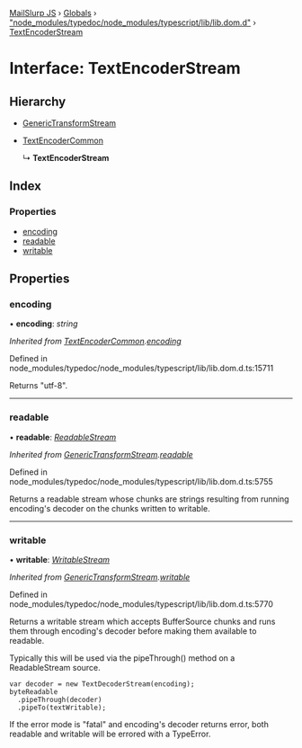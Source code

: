 [MailSlurp JS](../README.md) › [Globals](../globals.md) › ["node_modules/typedoc/node_modules/typescript/lib/lib.dom.d"](../modules/_node_modules_typedoc_node_modules_typescript_lib_lib_dom_d_.md) › [TextEncoderStream](_node_modules_typedoc_node_modules_typescript_lib_lib_dom_d_.textencoderstream.md)

# Interface: TextEncoderStream

## Hierarchy

* [GenericTransformStream](_node_modules_typedoc_node_modules_typescript_lib_lib_dom_d_.generictransformstream.md)

* [TextEncoderCommon](_node_modules_typedoc_node_modules_typescript_lib_lib_dom_d_.textencodercommon.md)

  ↳ **TextEncoderStream**

## Index

### Properties

* [encoding](_node_modules_typedoc_node_modules_typescript_lib_lib_dom_d_.textencoderstream.md#encoding)
* [readable](_node_modules_typedoc_node_modules_typescript_lib_lib_dom_d_.textencoderstream.md#readable)
* [writable](_node_modules_typedoc_node_modules_typescript_lib_lib_dom_d_.textencoderstream.md#writable)

## Properties

###  encoding

• **encoding**: *string*

*Inherited from [TextEncoderCommon](_node_modules_typedoc_node_modules_typescript_lib_lib_dom_d_.textencodercommon.md).[encoding](_node_modules_typedoc_node_modules_typescript_lib_lib_dom_d_.textencodercommon.md#encoding)*

Defined in node_modules/typedoc/node_modules/typescript/lib/lib.dom.d.ts:15711

Returns "utf-8".

___

###  readable

• **readable**: *[ReadableStream](_node_modules_typedoc_node_modules_typescript_lib_lib_dom_d_.readablestream.md)*

*Inherited from [GenericTransformStream](_node_modules_typedoc_node_modules_typescript_lib_lib_dom_d_.generictransformstream.md).[readable](_node_modules_typedoc_node_modules_typescript_lib_lib_dom_d_.generictransformstream.md#readable)*

Defined in node_modules/typedoc/node_modules/typescript/lib/lib.dom.d.ts:5755

Returns a readable stream whose chunks are strings resulting from running encoding's decoder on the chunks written to writable.

___

###  writable

• **writable**: *[WritableStream](_node_modules_typedoc_node_modules_typescript_lib_lib_dom_d_.writablestream.md)*

*Inherited from [GenericTransformStream](_node_modules_typedoc_node_modules_typescript_lib_lib_dom_d_.generictransformstream.md).[writable](_node_modules_typedoc_node_modules_typescript_lib_lib_dom_d_.generictransformstream.md#writable)*

Defined in node_modules/typedoc/node_modules/typescript/lib/lib.dom.d.ts:5770

Returns a writable stream which accepts BufferSource chunks and runs them through encoding's decoder before making them available to readable.

Typically this will be used via the pipeThrough() method on a ReadableStream source.

```
var decoder = new TextDecoderStream(encoding);
byteReadable
  .pipeThrough(decoder)
  .pipeTo(textWritable);
```

If the error mode is "fatal" and encoding's decoder returns error, both readable and writable will be errored with a TypeError.
